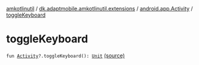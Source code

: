 [amkotlinutil](../../index.md) / [dk.adaptmobile.amkotlinutil.extensions](../index.md) / [android.app.Activity](index.md) / [toggleKeyboard](./toggle-keyboard.md)

# toggleKeyboard

`fun `[`Activity`](https://developer.android.com/reference/android/app/Activity.html)`?.toggleKeyboard(): `[`Unit`](https://kotlinlang.org/api/latest/jvm/stdlib/kotlin/-unit/index.html) [(source)](https://github.com/adaptmobile-organization/amkotlinutil/tree/master/amkotlinutil/src/main/java/dk/adaptmobile/amkotlinutil/extensions/ActivityExtensions.kt#L32)